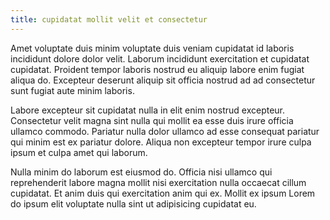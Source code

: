 ```yaml
---
title: cupidatat mollit velit et consectetur
---
```


Amet voluptate duis minim voluptate duis veniam cupidatat id laboris incididunt dolore dolor velit. Laborum incididunt exercitation et cupidatat cupidatat. Proident tempor laboris nostrud eu aliquip labore enim fugiat aliqua do. Excepteur deserunt aliquip sit officia nostrud ad ad consectetur sunt fugiat aute minim laboris.

Labore excepteur sit cupidatat nulla in elit enim nostrud excepteur. Consectetur velit magna sint nulla qui mollit ea esse duis irure officia ullamco commodo. Pariatur nulla dolor ullamco ad esse consequat pariatur qui minim est ex pariatur dolore. Aliqua non excepteur tempor irure culpa ipsum et culpa amet qui laborum.

Nulla minim do laborum est eiusmod do. Officia nisi ullamco qui reprehenderit labore magna mollit nisi exercitation nulla occaecat cillum cupidatat. Et anim duis qui exercitation anim qui ex. Mollit ex ipsum Lorem do ipsum elit voluptate nulla sint ut adipisicing cupidatat eu.